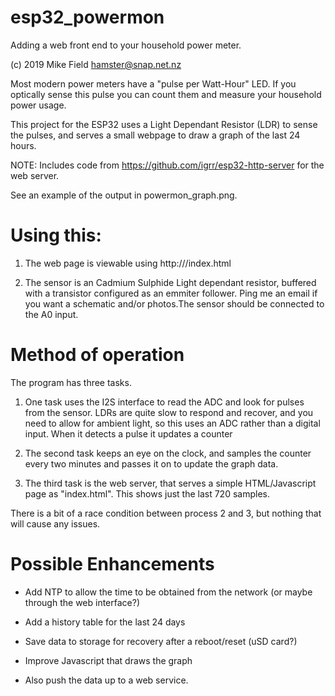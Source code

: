 # esp32_powermon

Adding a web front end to your household power meter.

(c) 2019 Mike Field <hamster@snap.net.nz>

Most modern power meters have a "pulse per Watt-Hour" LED. If you optically sense 
this pulse you can count them and measure your household power usage.

This project for the ESP32 uses a Light Dependant Resistor (LDR) to sense the pulses, 
and serves a small webpage to draw a graph of the last 24 hours.

NOTE: Includes code from https://github.com/igrr/esp32-http-server for the web server.

See an example of the output in powermon_graph.png.

Using this:
===========
1. The web page is viewable using  http://<assigned ip address>/index.html
  
2. The sensor is an Cadmium Sulphide Light dependant resistor, buffered with
a transistor configured as an emmiter follower. Ping me an email if you want
a schematic and/or photos.The sensor should be connected to the A0 input.

Method of operation
===================
The program has three tasks.

1. One task uses the I2S interface to read the ADC and look for pulses from the 
sensor. LDRs are quite slow to respond and recover, and you need to allow for
ambient light, so this uses an ADC rather than a digital input. When it detects 
a pulse it updates a counter

2. The second task keeps an eye on the clock, and samples the counter every two
minutes and passes it on to update the graph data.

3. The third task is the web server, that serves a simple HTML/Javascript page 
as "index.html". This shows just the last 720 samples.

There is a bit of a race condition between process 2 and 3, but nothing that will cause any issues.

Possible Enhancements
=====================
- Add NTP to allow the time to be obtained from the network (or maybe through the web interface?)

- Add a history table for the last 24 days

- Save data to storage for recovery after a reboot/reset (uSD card?)

- Improve Javascript that draws the graph

- Also push the data up to a web service.
